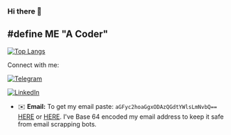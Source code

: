 <!--
**HarshPanchal18/HarshPanchal18** is a ✨ _special_ ✨ repository because its `README.md` (this file) appears on your GitHub profile.

Here are some ideas to get you started:

- 🔭 I’m currently working on ...
- 🌱 I’m currently learning ...
- 👯 I’m looking to collaborate on ...
- 🤔 I’m looking for help with ...
- 💬 Ask me about ...
- 📫 How to reach me: ...
- 😄 Pronouns: ...
- ⚡ Fun fact: ...

Trophy
![](https://github-profile-trophy.vercel.app/?username=HarshPanchal18&column=8&theme=nord)

[![Top Langs](https://github-readme-stats.vercel.app/api/top-langs/?username=HarshPanchal18&theme=react&border_radius=15&custom_title=Most-Used-Languages)](https://github.com/HarshPanchal18/github-readme-stats) 


![Harsh GitHub stats](https://github-readme-stats.vercel.app/api?username=HarshPanchal18&count_private=true&title_color=39FF14&show_icons=true&icon_color=ADD8E6&theme=dracula&hide_rank=false&custom_title=@HarshPanchal18-Github-stats)

[![Telegram Badge](https://img.shields.io/badge/-thenameisharsh-blue?style=flat-square&logo=telegram&logoColor=white&link=https://t.me/thenameisharsh)](https://t.me/thenameisharsh)

[![Instagram Badge](https://img.shields.io/badge/-imharsh.18-purple?style=flat-square&logo=instagram&logoColor=white&link=https://www.instagram.com/imharsh.18)](https://www.instagram.com/imharsh.18)

[Instagram](https://www.instagram.com/imharsh.18/)

[![Instagram](https://img.shields.io/badge/-Instagram-000000?style=flat&logo=Instagram&logoColor=bc2a8d)](https://instagram.com/imharsh.18) - black logo

![GitHub Repo size](https://img.shields.io/github/repo-size/HarshPanchal18/This-is-for-Fun?color=red&style=flat-square)

<p align="left"> <img src="https://komarev.com/ghpvc/?username=HarshPanchal18&label=Profile%20views&color=0e75b6&style=flat" alt="HarshPanchal18" /> </p> 

Profile views: </br>
</br>
![profileviews](https://profile-counter.glitch.me/HarshPanchal18/count.svg)


[![GitHub Streak](https://github-readme-streak-stats.herokuapp.com?user=HarshPanchal18&theme=dark&date_format=M%20j%5B%2C%20Y%5D)](https://git.io/streak-stats)
[![GitHub Streak](https://github-readme-streak-stats.herokuapp.com/?user=HarshPanchal18&theme=dark)](https://git.io/streak-stats)


![Metrics](https://metrics.lecoq.io/HarshPanchal18?template=classic
&people=1
&achievements=1
&people.limit=24
&people.size=28
&people.types=followers%2C%20following
&people.identicons=false
&people.shuffle=false
&achievements.threshold=C
&achievements.secrets=true
&achievements.display=detailed
&achievements.limit=0
&config.timezone=Asia%2FYekaterinburg)

<a href="https://profile.codersrank.io/user/harshpanchal18#Tech%20Skills">
    <img src="https://cr-skills-chart-widget.azurewebsites.net/api/api?username=HarshPanchal18&labels=true&legend=true&tooltip=true&max-labels=24&branding=false">
</a>
  
<a href="https://profile.codersrank.io/user/harshpanchal18#Language%20overview">
    <img src="https://cr-skills-chart-widget.azurewebsites.net/api/api?username=HarshPanchal18&labels=true&legend=true&tooltip=true&max-labels=24&branding=false">
</a>

Graph
​![​Activity Graph​](https://activity-graph.herokuapp.com/graph?username=HarshPanchal18&theme=github)


Thank you so much ❤️!

-->

### Hi there 👋

## #define ME "A Coder"

[![Top Langs](https://github-readme-stats.vercel.app/api/top-langs/?username=HarshPanchal18&theme=react&layout=compact&border_radius=15)](https://github.com/HarshPanchal18/github-readme-stats)


Connect with me: 

[![Telegram](https://img.shields.io/badge/-Telegram-000000?style=flat&logo=Telegram&logoColor=0088cc)](https://t.me/thenameisharsh)

[![LinkedIn](https://img.shields.io/badge/-LinkedIn-000000?style=flat&logo=LinkedIn&logoColor=0088cc)](https://www.linkedin.com/in/harshpanchal18)

- ✉️  **Email:** To get my email paste: `aGFyc2hoaGgxODAzQGdtYWlsLmNvbQ==` [HERE](https://www.base64decode.org/) or [HERE](https://emn178.github.io/online-tools/base64_decode.html). I've Base 64 encoded my email address to keep it safe from email scrapping bots.
